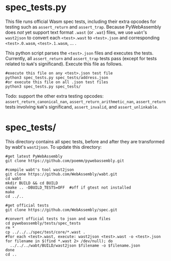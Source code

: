 
# spec_tests.py

 This file runs official Wasm spec tests, including their extra opcodes for testing such as `assert_return` and `assert_trap`. Because PyWebAssembly does _not_ yet support text format `.wast` (or `.wat`) files, we use `wabt`'s `wast2json` to convert each `<test>.wast` to `<test>.json` and corresponding `<test>.0.wasm`, `<test>.1.wasm`, ... . 

This python script parses the `<test>.json` files and executes the tests. Currently, all `assert_return` and `assert_trap` tests pass (except for tests related to `NaN`'s significand).  Execute this file as follows.

```
#execute this file on any <test>.json test file
python3 spec_tests.py spec_tests/address.json
#or execute this file on all .json test files
python3 spec_tests.py spec_tests/
```

Todo:
support the other extra testing opcodes:
  `assert_return_canonical_nan`,
  `assert_return_arithmetic_nan`,
  `assert_return` tests involving `NaN`'s significand,
  `assert_invalid`, and
  `assert_unlinkable`.

# spec_tests/

This directory contains all spec tests, before and after they are transformed by wabt's `wast2json`. To update this directory:

```
#get latest PyWebAssembly
git clone https://github.com/poemm/pywebassembly.git

#compile wabt's tool wast2json
git clone https://github.com/WebAssembly/wabt.git
cd wabt
mkdir BUILD && cd BUILD
cmake .. -DBUILD_TESTS=OFF  #off if gtest not installed
make
cd ../..

#get official tests
git clone https://github.com/WebAssembly/spec.git

#convert official tests to json and wasm files
cd pywebassembly/tests/spec_tests
rm *
cp ../../../spec/test/core/*.wast .
#for each <test>.wast, execute: wast2json <test>.wast -o <test>.json
for filename in $(find *.wast 2> /dev/null); do
  ../../../wabt/BUILD/wast2json $filename -o $filename.json
done
cd ..
```



